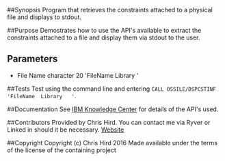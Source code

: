 ##Synopsis
Program that retrieves the constraints attached to a physical file and displays to stdout.

##Purpose
Demostrates how to use the API's available to extract the constraints attached to a file and display them via stdout to the user.

## Parameters
* File Name character 20 'FileName  Library   '

##Tests
Test using the command line and entering `CALL OSSILE/DSPCSTINF 'FileName  Library   '`.

##Documentation
See [IBM Knowledge Center](http://http://www.ibm.com/support/knowledgecenter/ssw_ibm_i) for details of the API's used.

##Contributors
Provided by Chris Hird. You can contact me via Ryver or Linked in should it be necessary.
[Website](http://www.shieldadvanced.com)
   
##Copyright
Copyright (c) Chris Hird 2016 Made available under the terms of the license of the containing project         